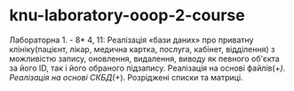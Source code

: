 # knu-laboratory-ooop-2-course

Лабораторна 1. - 8*
4, 11: Реалізація «бази даних» про приватну клініку(пацієнт, лікар, медична картка, послуга, кабінет, відділення) з можливістю запису, оновлення, видалення, виводу як певного об'єкта за його ID, так і його обраного підзапису. Реалізація на основі файлів(+*). Реалізація на основі СКБД(+*). Розріджені списки та матриці.
